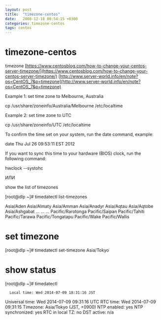 ```yaml
---
layout: post
title:  "timezone-centos"
date:   2008-12-18 00:54:15 +0300
categories: timezone-centos
tags: centos
---
```


# timezone-centos

timezone
[https://www.centosblog.com/how-to-change-your-centos-server-timezone/](https://www.centosblog.com/how-to-change-your-centos-server-timezone/)
[http://www.server-world.info/en/note?os=CentOS_7&p=timezone](http://www.server-world.info/en/note?os=CentOS_7&p=timezone)


Example 1: set time zone to Melbourne, Australia

cp /usr/share/zoneinfo/Australia/Melbourne /etc/localtime

Example 2: set time zone to UTC

cp /usr/share/zoneinfo/UTC /etc/localtime

To confirm the time set on your system, run the date command, example:

date
Thu Jul 26 09:53:11 EST 2012

If you want to sync this time to your hardware (BIOS) clock, run the following command:

hwclock --systohc




ИЛИ

 show the list of timezones

[root@dlp ~]#
timedatectl list-timezones

Asia/Aden
Asia/Almaty
Asia/Amman
Asia/Anadyr
Asia/Aqtau
Asia/Aqtobe
Asia/Ashgabat
...
...
...
Pacific/Rarotonga
Pacific/Saipan
Pacific/Tahiti
Pacific/Tarawa
Pacific/Tongatapu
Pacific/Wake
Pacific/Wallis

# set timezone

[root@dlp ~]#
timedatectl set-timezone Asia/Tokyo
# show status

[root@dlp ~]#
timedatectl

      Local time: Wed 2014-07-09 18:31:16 JST
  Universal time: Wed 2014-07-09 09:31:16 UTC
        RTC time: Wed 2014-07-09 09:31:15
        Timezone: Asia/Tokyo (JST, +0900)
     NTP enabled: yes
NTP synchronized: yes
 RTC in local TZ: no
      DST active: n/a

